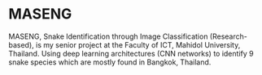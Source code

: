 # MASENG
MASENG, Snake Identification through Image Classification (Research-based), is my senior project at the Faculty of ICT, Mahidol University, Thailand. Using deep learning architectures (CNN networks) to identify 9 snake species which are mostly found in Bangkok, Thailand. 
